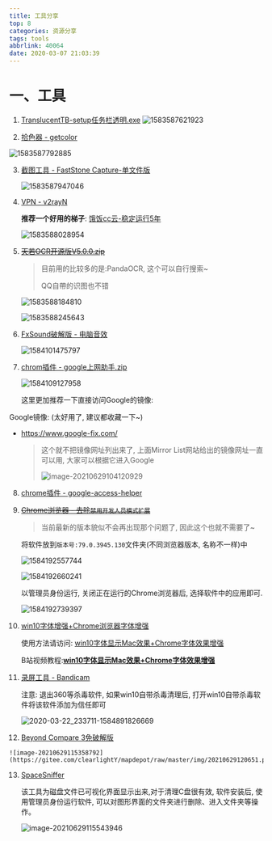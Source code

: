 ```yaml
---
title: 工具分享
top: 8
categories: 资源分享
tags: tools
abbrlink: 40064
date: 2020-03-07 21:03:39
---
```


# 一、工具

1. [TranslucentTB-setup任务栏透明.exe](https://www.lanzoui.com/i6dsdrc)
    ![1583587621923](https://gitee.com/clearlightY/mapdepot/raw/master/img/20210102174038.png)

2. [拾色器 - getcolor](https://www.lanzoui.com/i5szoxa)

 ![1583587792885](https://gitee.com/clearlightY/mapdepot/raw/master/img/20210102174049.png)

3. [截图工具 - FastStone Capture-单文件版](https://www.lanzoui.com/ia15coh)

   ![1583587947046](https://gitee.com/clearlightY/mapdepot/raw/master/img/20210103014043.png)

4. [VPN - v2rayN](https://www.lanzoui.com/i9q97lc)

   **推荐一个好用的梯子**: [饿饭cc云-稳定运行5年](https://efanccyun.org/aff.php?aff=6200)

   ![1583588028954](https://gitee.com/clearlightY/mapdepot/raw/master/img/20210102174120.png)

5. ~~[ 天若OCR开源版V5.0.0.zip](https://www.lanzoui.com/i580dmd)~~

   > 目前用的比较多的是:PandaOCR, 这个可以自行搜索~
   >
   > QQ自帶的识图也不错

   ![1583588184810](https://gitee.com/clearlightY/mapdepot/raw/master/img/20210102174443.png)

   ![1583588245643](https://gitee.com/clearlightY/mapdepot/raw/master/img/20210102174458.png)

6. [FxSound破解版 - 电脑音效](https://www.lanzoui.com/ia7v9wj)

   ![1584101475797](https://gitee.com/clearlightY/mapdepot/raw/master/img/20210102174508.png)

7. [chrom插件 - google上网助手.zip](https://www.lanzoui.com/ia88npe)

      ![1584109127958](https://gitee.com/clearlightY/mapdepot/raw/master/img/20210629103958.png)

   这里更加推荐一下直接访问Google的镜像:
   

Google镜像: (太好用了, 建议都收藏一下~)
   - <https://www.google-fix.com/>

     [Mirror List]: https://www.library.ac.cn/
   
     > 这个就不把镜像网址列出来了, 上面Mirror List网站给出的镜像网址一直可以用, 大家可以根据它进入Google
     >
     > ![image-20210629104120929](https://gitee.com/clearlightY/mapdepot/raw/master/img/20210629104122.png)



8. [chrome插件 - google-access-helper](https://www.lanzoui.com/i4hskyd)

9. ~~[Chrome浏览器 - 去除`禁用开发人员模式扩展`](https://www.lanzoui.com/ia9e10j)~~

   > 当前最新的版本貌似不会再出现那个问题了, 因此这个也就不需要了~

   将软件放到`版本号:79.0.3945.130`文件夹(不同浏览器版本, 名称不一样)中

   ![1584192557744](https://gitee.com/clearlightY/mapdepot/raw/master/img/20210102174926.png)

   ![1584192660241](https://gitee.com/clearlightY/mapdepot/raw/master/img/20210102174946.png)

   以管理员身份运行, 关闭正在运行的Chrome浏览器后, 选择软件中的应用即可.

   ![1584192739397](https://gitee.com/clearlightY/mapdepot/raw/master/img/20210102174956.png)

10. [win10字体增强+Chrome浏览器字体增强](https://www.lanzoui.com/ia9e2di)

    使用方法请访问: [win10字体显示Mac效果+Chrome字体效果增强](https://blog.csdn.net/qq_36852780/article/details/104869572)

    B站视频教程:[**win10字体显示Mac效果+Chrome字体效果增强**](https://www.bilibili.com/video/BV1Q7411R7s7/)

11. [录屏工具 - Bandicam](https://www.lanzoui.com/iajmo5a)

    注意: 退出360等杀毒软件, 如果win10自带杀毒清理后, 打开win10自带杀毒软件将该软件添加为信任即可

    ![2020-03-22_233711-1584891826669](https://gitee.com/clearlightY/mapdepot/raw/master/img/20210102175044.png)

12.  [Beyond Compare 3免破解版](https://clearlight.lanzoui.com/i5ucaqt2uda)

    ![image-20210629115358792](https://gitee.com/clearlightY/mapdepot/raw/master/img/20210629120651.png)

13. [SpaceSniffer](https://clearlight.lanzoui.com/inZuwj4grxe)

    该工具为磁盘文件已可视化界面显示出来,对于清理C盘很有效, 软件安装后, 使用管理员身份运行软件, 可以对图形界面的文件夹进行删除、进入文件夹等操作。

    ![image-20210629115543946](https://gitee.com/clearlightY/mapdepot/raw/master/img/20210629115545.png)
